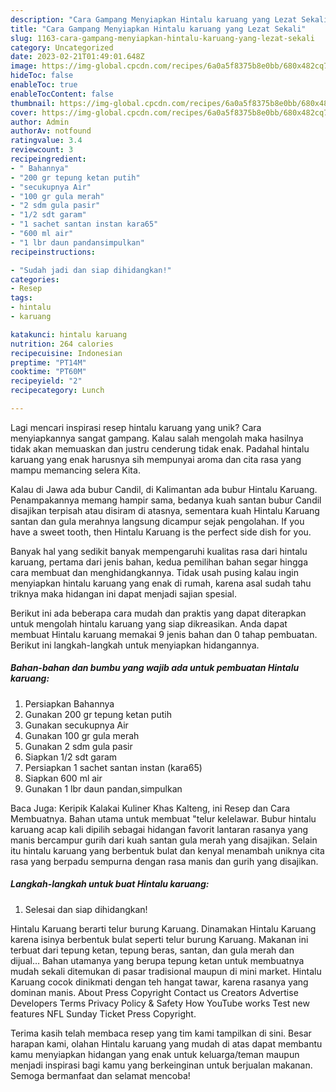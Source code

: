 ```yaml
---
description: "Cara Gampang Menyiapkan Hintalu karuang yang Lezat Sekali"
title: "Cara Gampang Menyiapkan Hintalu karuang yang Lezat Sekali"
slug: 1163-cara-gampang-menyiapkan-hintalu-karuang-yang-lezat-sekali
category: Uncategorized
date: 2023-02-21T01:49:01.648Z
image: https://img-global.cpcdn.com/recipes/6a0a5f8375b8e0bb/680x482cq70/hintalu-karuang-foto-resep-utama.jpg
hideToc: false
enableToc: true
enableTocContent: false
thumbnail: https://img-global.cpcdn.com/recipes/6a0a5f8375b8e0bb/680x482cq70/hintalu-karuang-foto-resep-utama.jpg
cover: https://img-global.cpcdn.com/recipes/6a0a5f8375b8e0bb/680x482cq70/hintalu-karuang-foto-resep-utama.jpg
author: Admin
authorAv: notfound
ratingvalue: 3.4
reviewcount: 3
recipeingredient:
- " Bahannya"
- "200 gr tepung ketan putih"
- "secukupnya Air"
- "100 gr gula merah"
- "2 sdm gula pasir"
- "1/2 sdt garam"
- "1 sachet santan instan kara65"
- "600 ml air"
- "1 lbr daun pandansimpulkan"
recipeinstructions:

- "Sudah jadi dan siap dihidangkan!"
categories:
- Resep
tags:
- hintalu
- karuang

katakunci: hintalu karuang 
nutrition: 264 calories
recipecuisine: Indonesian
preptime: "PT14M"
cooktime: "PT60M"
recipeyield: "2"
recipecategory: Lunch

---
```





Lagi mencari inspirasi resep hintalu karuang yang unik? Cara menyiapkannya sangat gampang. Kalau salah mengolah maka hasilnya tidak akan memuaskan dan justru cenderung tidak enak. Padahal hintalu karuang yang enak harusnya sih mempunyai aroma dan cita rasa yang mampu memancing selera Kita.





Kalau di Jawa ada bubur Candil, di Kalimantan ada bubur Hintalu Karuang. Penampakannya memang hampir sama, bedanya kuah santan bubur Candil disajikan terpisah atau disiram di atasnya, sementara kuah Hintalu Karuang santan dan gula merahnya langsung dicampur sejak pengolahan. If you have a sweet tooth, then Hintalu Karuang is the perfect side dish for you.

Banyak hal yang sedikit banyak mempengaruhi kualitas rasa dari hintalu karuang, pertama dari jenis bahan, kedua pemilihan bahan segar hingga cara membuat dan menghidangkannya. Tidak usah pusing kalau ingin menyiapkan hintalu karuang yang enak di rumah, karena asal sudah tahu triknya maka hidangan ini dapat menjadi sajian spesial.






Berikut ini ada beberapa cara mudah dan praktis yang dapat diterapkan untuk mengolah hintalu karuang yang siap dikreasikan. Anda dapat membuat Hintalu karuang memakai 9 jenis bahan dan 0 tahap pembuatan. Berikut ini langkah-langkah untuk menyiapkan hidangannya.

<!--inarticleads1-->

##### Bahan-bahan dan bumbu yang wajib ada untuk pembuatan Hintalu karuang:

1. Persiapkan  Bahannya
1. Gunakan 200 gr tepung ketan putih
1. Gunakan secukupnya Air
1. Gunakan 100 gr gula merah
1. Gunakan 2 sdm gula pasir
1. Siapkan 1/2 sdt garam
1. Persiapkan 1 sachet santan instan (kara65)
1. Siapkan 600 ml air
1. Gunakan 1 lbr daun pandan,simpulkan


Baca Juga: Keripik Kalakai Kuliner Khas Kalteng, ini Resep dan Cara Membuatnya. Bahan utama untuk membuat &#34;telur kelelawar. Bubur hintalu karuang acap kali dipilih sebagai hidangan favorit lantaran rasanya yang manis bercampur gurih dari kuah santan gula merah yang disajikan. Selain itu hintalu karuang yang berbentuk bulat dan kenyal menambah uniknya cita rasa yang berpadu sempurna dengan rasa manis dan gurih yang disajikan. 

<!--inarticleads2-->

##### Langkah-langkah untuk buat Hintalu karuang:


1. Selesai dan siap dihidangkan!

Hintalu Karuang berarti telur burung Karuang. Dinamakan Hintalu Karuang karena isinya berbentuk bulat seperti telur burung Karuang. Makanan ini terbuat dari tepung ketan, tepung beras, santan, dan gula merah dan dijual… Bahan utamanya yang berupa tepung ketan untuk membuatnya mudah sekali ditemukan di pasar tradisional maupun di mini market. Hintalu Karuang cocok dinikmati dengan teh hangat tawar, karena rasanya yang dominan manis. About Press Copyright Contact us Creators Advertise Developers Terms Privacy Policy &amp; Safety How YouTube works Test new features NFL Sunday Ticket Press Copyright. 

Terima kasih telah membaca resep yang tim kami tampilkan di sini. Besar harapan kami, olahan Hintalu karuang yang mudah di atas dapat membantu kamu menyiapkan hidangan yang enak untuk keluarga/teman maupun menjadi inspirasi bagi kamu yang berkeinginan untuk berjualan makanan. Semoga bermanfaat dan selamat mencoba!
